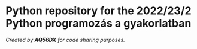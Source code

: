 # Python repository for the 2022/23/2 Python programozás a gyakorlatban

*Created by __AQ56DX__ for code sharing purposes.*
